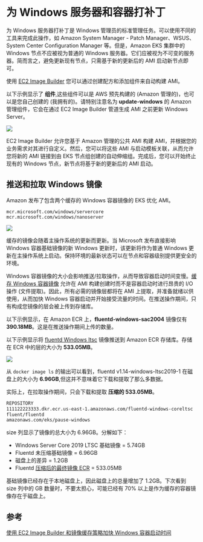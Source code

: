 # 为 Windows 服务器和容器打补丁

为 Windows 服务器打补丁是 Windows 管理员的标准管理任务。可以使用不同的工具来完成此操作，如 Amazon System Manager - Patch Manager、WSUS、System Center Configuration Manager 等。但是，Amazon EKS 集群中的 Windows 节点不应被视为普通的 Windows 服务器。它们应被视为不可变的服务器。简而言之，避免更新现有节点，只需基于新的更新后的 AMI 启动新节点即可。

使用 [EC2 Image Builder](https://aws.amazon.com/image-builder/) 您可以通过创建配方和添加组件来自动构建 AMI。

以下示例显示了 **组件**,这些组件可以是 AWS 预先构建的 (Amazon 管理的)，也可以是您自己创建的 (我拥有的)。请特别注意名为 **update-windows** 的 Amazon 管理组件，它会在通过 EC2 Image Builder 管道生成 AMI 之前更新 Windows Server。

![](./images/associated-components.png)

EC2 Image Builder 允许您基于 Amazon 管理的公共 AMI 构建 AMI，并根据您的业务需求对其进行自定义。然后，您可以将这些 AMI 与启动模板关联，从而允许您将新的 AMI 链接到由 EKS 节点组创建的自动伸缩组。完成后，您可以开始终止现有的 Windows 节点，新节点将基于新的更新后的 AMI 启动。

## 推送和拉取 Windows 镜像
Amazon 发布了包含两个缓存的 Windows 容器镜像的 EKS 优化 AMI。

    mcr.microsoft.com/windows/servercore
    mcr.microsoft.com/windows/nanoserver

![](./images/images.png)

缓存的镜像会随着主操作系统的更新而更新。当 Microsoft 发布直接影响 Windows 容器基础镜像的新 Windows 更新时，该更新将作为普通 Windows 更新在主操作系统上启动。保持环境的最新状态可以在节点和容器级别提供更安全的环境。

Windows 容器镜像的大小会影响推送/拉取操作，从而导致容器启动时间变慢。[缓存 Windows 容器镜像](https://aws.amazon.com/blogs/containers/speeding-up-windows-container-launch-times-with-ec2-image-builder-and-image-cache-strategy/) 允许在 AMI 构建创建时而不是容器启动时进行昂贵的 I/O 操作 (文件提取)。因此，所有必需的镜像层都将在 AMI 上提取，并准备就绪以供使用，从而加快 Windows 容器启动并开始接受流量的时间。在推送操作期间，只有构成您镜像的层会被上传到存储库。

以下示例显示，在 Amazon ECR 上，**fluentd-windows-sac2004** 镜像仅有 **390.18MB**。这是在推送操作期间上传的数量。

以下示例显示将 [fluentd Windows ltsc](https://github.com/fluent/fluentd-docker-image/blob/master/v1.14/windows-ltsc2019/Dockerfile) 镜像推送到 Amazon ECR 存储库。存储在 ECR 中的层的大小为 **533.05MB**。

![](./images/ecr-image.png)

从 `docker image ls` 的输出可以看到，fluentd v1.14-windows-ltsc2019-1 在磁盘上的大小为 **6.96GB**,但这并不意味着它下载和提取了那么多数据。

实际上，在拉取操作期间，只会下载和提取 **压缩的 533.05MB**。

```bash
REPOSITORY                                                              TAG                        IMAGE ID       CREATED         SIZE
111122223333.dkr.ecr.us-east-1.amazonaws.com/fluentd-windows-coreltsc   latest                     721afca2c725   7 weeks ago     6.96GB
fluent/fluentd                                                          v1.14-windows-ltsc2019-1   721afca2c725   7 weeks ago     6.96GB
amazonaws.com/eks/pause-windows                                         latest                     6392f69ae6e7   10 months ago   255MB
```

size 列显示了镜像的总大小为 6.96GB。分解如下：

* Windows Server Core 2019 LTSC 基础镜像 = 5.74GB
* Fluentd 未压缩基础镜像 = 6.96GB
* 磁盘上的差异 = 1.2GB
* Fluentd [压缩后的最终镜像 ECR](https://docs.aws.amazon.com/AmazonECR/latest/userguide/repository-info.html) = 533.05MB

基础镜像已经存在于本地磁盘上，因此磁盘上的总量增加了 1.2GB。下次看到 size 列中的 GB 数量时，不要太担心，可能已经有 70% 以上是作为缓存的容器镜像存在于磁盘上。

## 参考
[使用 EC2 Image Builder 和镜像缓存策略加快 Windows 容器启动时间](https://aws.amazon.com/blogs/containers/speeding-up-windows-container-launch-times-with-ec2-image-builder-and-image-cache-strategy/)